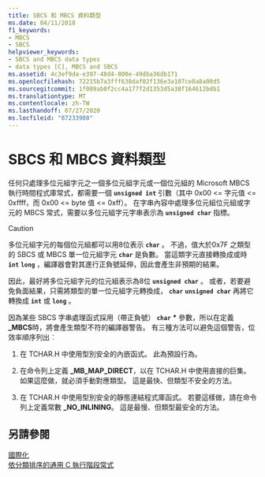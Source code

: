 ```yaml
---
title: SBCS 和 MBCS 資料類型
ms.date: 04/11/2018
f1_keywords:
- MBCS
- SBCS
helpviewer_keywords:
- SBCS and MBCS data types
- data types [C], MBCS and SBCS
ms.assetid: 4c3ef9da-e397-48d4-800e-49dba36db171
ms.openlocfilehash: 72215b7a3fff638daf02f136e3a107ce8a8a00d5
ms.sourcegitcommit: 1f009ab0f2cc4a177f2d1353d5a38f164612bdb1
ms.translationtype: MT
ms.contentlocale: zh-TW
ms.lasthandoff: 07/27/2020
ms.locfileid: "87233908"
---
```

# <a name="sbcs-and-mbcs-data-types"></a>SBCS 和 MBCS 資料類型

任何只處理多位元組字元之一個多位元組字元或一個位元組的 Microsoft MBCS 執行時間程式庫常式，都需要一個 **`unsigned int`** 引數（其中 0x00 <= 字元值 <= 0xffff，而 0x00 <= byte 值 <= 0xff）。 在字串內容中處理多位元組位元組或字元的 MBCS 常式，需要以多位元組字元字串表示為 **`unsigned char`** 指標。

> [!CAUTION]
> 多位元組字元的每個位元組都可以用8位表示 **`char`** 。 不過，值大於0x7F 之類型的 SBCS 或 MBCS 單一位元組字元 **`char`** 是負數。 當這類字元直接轉換成或時 **`int`** **`long`** ，編譯器會對其進行正負號延伸，因此會產生非預期的結果。

因此，最好將多位元組字元的位元組表示為8位 **`unsigned char`** 。 或者，若要避免負面結果，只需將類型的單一位元組字元轉換成， **`char`** **`unsigned char`** 再將它轉換成 **`int`** 或 **`long`** 。

因為某些 SBCS 字串處理函式採用（帶正負號） **`char`** <strong>\*</strong> 參數，所以在定義 **_MBCS**時，將會產生類型不符的編譯器警告。 有三種方法可以避免這個警告，位效率順序列出︰

1. 在 TCHAR.H 中使用型別安全的內嵌函式。 此為預設行為。

1. 在命令列上定義 **_MB_MAP_DIRECT**，以在 TCHAR.H 中使用直接的巨集。 如果這麼做，就必須手動對應類型。 這是最快、但類型不安全的方法。

1. 在 TCHAR.H 中使用型別安全的靜態連結程式庫函式。 若要這樣做，請在命令列上定義常數 **_NO_INLINING**。 這是最慢、但類型最安全的方法。

## <a name="see-also"></a>另請參閱

[國際化](../c-runtime-library/internationalization.md)<br/>
[依分類排序的通用 C 執行階段常式](../c-runtime-library/run-time-routines-by-category.md)<br/>
